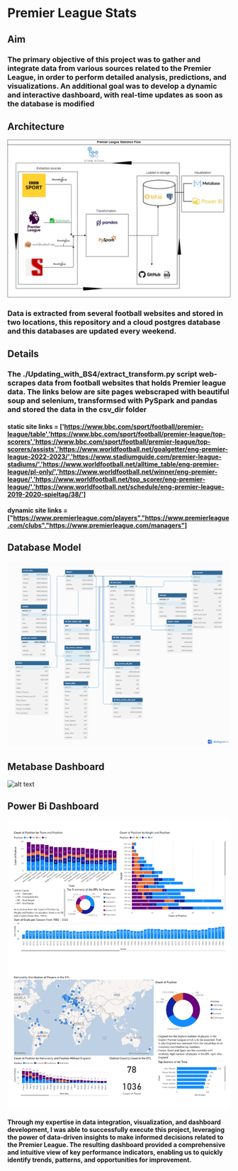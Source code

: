 
# Premier League Stats

## Aim
### The primary objective of this project was to gather and integrate data from various sources related to the Premier League, in order to perform detailed analysis, predictions, and visualizations. An additional goal was to develop a dynamic and interactive dashboard, with real-time updates as soon as the database is modified

## Architecture

![alt text](https://github.com/George-Michael-Dagogo/Premier_League_Stats/blob/main/data_model.jpg)

### Data is extracted from several football websites and stored in two locations, this repository and a cloud postgres database and this databases are updated every weekend.

## Details
### The ./Updating_with_BS4/extract_transform.py script web-scrapes data from football websites that holds Premier league data. The links below are site pages webscraped with beautiful soup and selenium, transformsed with PySpark and pandas and stored the data in the csv_dir folder
#### static site links = ['https://www.bbc.com/sport/football/premier-league/table','https://www.bbc.com/sport/football/premier-league/top-scorers','https://www.bbc.com/sport/football/premier-league/top-scorers/assists','https://www.worldfootball.net/goalgetter/eng-premier-league-2022-2023/','https://www.stadiumguide.com/premier-league-stadiums/','https://www.worldfootball.net/alltime_table/eng-premier-league/pl-only/','https://www.worldfootball.net/winner/eng-premier-league/','https://www.worldfootball.net/top_scorer/eng-premier-league/','https://www.worldfootball.net/schedule/eng-premier-league-2019-2020-spieltag/38/']

#### dynamic site links = ["https://www.premierleague.com/players","https://www.premierleague.com/clubs","https://www.premierleague.com/managers"]


## Database Model

![alt text](https://github.com/George-Michael-Dagogo/Premier_League_Stats/blob/main/database_schema.png)

## Metabase Dashboard
![alt text](https://github.com/George-Michael-Dagogo/Premier_League_Stats/blob/main/Michael%20%C2%B7%20Metabase%20dash.jpg)

## Power Bi Dashboard
![alt text](https://github.com/George-Michael-Dagogo/Premier_League_Stats/blob/main/premier_bi2.jpg)

#### Through my expertise in data integration, visualization, and dashboard development, I was able to successfully execute this project, leveraging the power of data-driven insights to make informed decisions related to the Premier League. The resulting dashboard provided a comprehensive and intuitive view of key performance indicators, enabling us to quickly identify trends, patterns, and opportunities for improvement.
